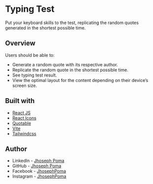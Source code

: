 # Typing Test
Put your keyboard skills to the test, replicating the random quotes generated in the shortest possible time.

## Overview

Users should be able to:

- Generate a random quote with its respective author.
- Replicate the random quote in the shortest possible time.
- See typing test result.
- View the optimal layout for the content depending on their device’s screen size.

## Built with

- [React JS](https://reactjs.org/)
- [React Icons](https://react-icons.github.io/react-icons)
- [Quotable](https://github.com/lukePeavey/quotable)
- [Vite](https://vitejs.dev/)
- [Tailwindcss](https://tailwindcss.com/)

## Author

- LinkedIn - [Jhoseph Poma](https://www.linkedin.com/in/jhoseph-poma-aldave-9b01a01a9/)
- GitHub - [Jhoseph Poma](https://github.com/rtzboy)
- Facebook - [JhosephPoma](https://www.facebook.com/joseph.22.12/)
- Instagram - [JhosephPoma](https://www.instagram.com/jhoseph2212/)